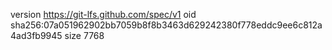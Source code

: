 version https://git-lfs.github.com/spec/v1
oid sha256:07a051962902bb7059b8f8b3463d629242380f778eddc9ee6c812a4ad3fb9945
size 7768
